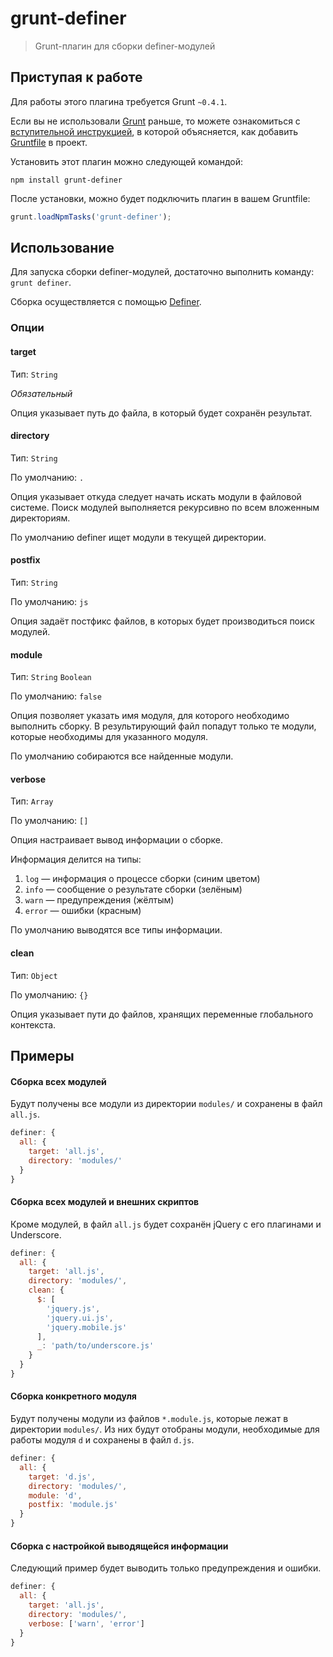 # grunt-definer

> Grunt-плагин для сборки definer-модулей

## Приступая к работе

Для работы этого плагина требуется Grunt `~0.4.1`.

Если вы не использовали [Grunt](http://gruntjs.com/) раньше, то можете ознакомиться с [вступительной инструкцией](http://gruntjs.com/getting-started), в которой объясняется, как добавить [Gruntfile](http://gruntjs.com/sample-gruntfile) в проект.

Установить этот плагин можно следующей командой:

```shell
npm install grunt-definer
```

После установки, можно будет подключить плагин в вашем Gruntfile:

```js
grunt.loadNpmTasks('grunt-definer');
```

## Использование

Для запуска сборки definer-модулей, достаточно выполнить команду: `grunt definer`.

Сборка осуществляется с помощью [Definer](https://github.com/tenorok/definer).

### Опции

#### target

Тип: `String`

_Обязательный_

Опция указывает путь до файла, в который будет сохранён результат.

#### directory

Тип: `String`

По умолчанию: `.`

Опция указывает откуда следует начать искать модули в файловой системе. Поиск модулей выполняется рекурсивно по всем вложенным директориям.

По умолчанию definer ищет модули в текущей директории.

#### postfix

Тип: `String`

По умолчанию: `js`

Опция задаёт постфикс файлов, в которых будет производиться поиск модулей.

#### module

Тип: `String` `Boolean`

По умолчанию: `false`

Опция позволяет указать имя модуля, для которого необходимо выполнить сборку. В результирующий файл попадут только те модули, которые необходимы для указанного модуля.

По умолчанию собираются все найденные модули.

#### verbose

Тип: `Array`

По умолчанию: `[]`

Опция настраивает вывод информации о сборке.

Информация делится на типы:

1. `log` — информация о процессе сборки (синим цветом)
2. `info` — сообщение о результате сборки (зелёным)
3. `warn` — предупреждения (жёлтым)
4. `error` — ошибки (красным)

По умолчанию выводятся все типы информации.

#### clean

Тип: `Object`

По умолчанию: `{}`

Опция указывает пути до файлов, хранящих переменные глобального контекста.

## Примеры

#### Сборка всех модулей

Будут получены все модули из директории `modules/` и сохранены в файл `all.js`.

```js
definer: {
  all: {
    target: 'all.js',
    directory: 'modules/'
  }
}
```

#### Сборка всех модулей и внешних скриптов

Кроме модулей, в файл `all.js` будет сохранён jQuery с его плагинами и Underscore.

```js
definer: {
  all: {
    target: 'all.js',
    directory: 'modules/',
    clean: {
      $: [
        'jquery.js',
        'jquery.ui.js',
        'jquery.mobile.js'
      ],
      _: 'path/to/underscore.js'
    }
  }
}
```

#### Сборка конкретного модуля

Будут получены модули из файлов `*.module.js`, которые лежат в директории `modules/`. Из них будут отобраны модули, необходимые для работы модуля `d` и сохранены в файл `d.js`.

```js
definer: {
  all: {
    target: 'd.js',
    directory: 'modules/',
    module: 'd',
    postfix: 'module.js'
  }
}
```

#### Сборка с настройкой выводящейся информации

Следующий пример будет выводить только предупреждения и ошибки.

```js
definer: {
  all: {
    target: 'all.js',
    directory: 'modules/',
    verbose: ['warn', 'error']
  }
}
```
